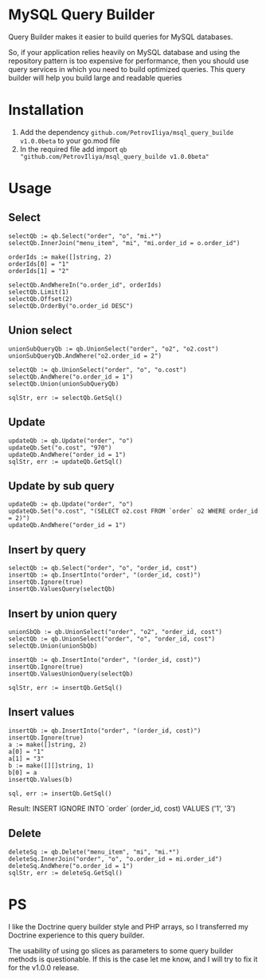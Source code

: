 # MySQL Query Builder

Query Builder makes it easier to build queries for MySQL databases.

So, if your application relies heavily on MySQL database and using the repository pattern is too expensive for performance, then you should use query services in which you need to build optimized queries. This query builder will help you build large and readable queries

# Installation

1. Add the dependency `github.com/PetrovIliya/msql_query_builde v1.0.0beta` to your go.mod file
2. In the required file add import `qb "github.com/PetrovIliya/msql_query_builde v1.0.0beta"`

# Usage

## Select

    selectQb := qb.Select("order", "o", "mi.*")
	selectQb.InnerJoin("menu_item", "mi", "mi.order_id = o.order_id")
	
	orderIds := make([]string, 2)
	orderIds[0] = "1"
	orderIds[1] = "2"
	
	selectQb.AndWhereIn("o.order_id", orderIds)
    selectQb.Limit(1)
    selectQb.Offset(2)
    selectQb.OrderBy("o.order_id DESC")

## Union select

    unionSubQueryQb := qb.UnionSelect("order", "o2", "o2.cost")
    unionSubQueryQb.AndWhere("o2.order_id = 2")

	selectQb := qb.UnionSelect("order", "o", "o.cost")
	selectQb.AndWhere("o.order_id = 1")
	selectQb.Union(unionSubQueryQb)

	sqlStr, err := selectQb.GetSql()

## Update

	updateQb := qb.Update("order", "o")
	updateQb.Set("o.cost", "970")
	updateQb.AndWhere("order_id = 1")
	sqlStr, err := updateQb.GetSql()

## Update by sub query

    updateQb := qb.Update("order", "o")
	updateQb.Set("o.cost", "(SELECT o2.cost FROM `order` o2 WHERE order_id = 2)")
	updateQb.AndWhere("order_id = 1")

## Insert by query

    selectQb := qb.Select("order", "o", "order_id, cost")
    insertQb := qb.InsertInto("order", "(order_id, cost)")
    insertQb.Ignore(true)
    insertQb.ValuesQuery(selectQb)

## Insert by union query
    unionSbQb := qb.UnionSelect("order", "o2", "order_id, cost")
	selectQb := qb.UnionSelect("order", "o", "order_id, cost")
	selectQb.Union(unionSbQb)

	insertQb := qb.InsertInto("order", "(order_id, cost)")
	insertQb.Ignore(true)
	insertQb.ValuesUnionQuery(selectQb)

	sqlStr, err := insertQb.GetSql()

## Insert values

	insertQb := qb.InsertInto("order", "(order_id, cost)")
	insertQb.Ignore(true)
	a := make([]string, 2)
	a[0] = "1"
	a[1] = "3"
	b := make([][]string, 1)
	b[0] = a 
	insertQb.Values(b)
	
	sql, err := insertQb.GetSql()

Result: INSERT IGNORE INTO \`order\` (order_id, cost) VALUES (\'1\', \'3\')

## Delete

    deleteSq := qb.Delete("menu_item", "mi", "mi.*")
	deleteSq.InnerJoin("order", "o", "o.order_id = mi.order_id")
	deleteSq.AndWhere("o.order_id = 1")
    sqlStr, err := deleteSq.GetSql()

# PS


I like the Doctrine query builder style and PHP arrays, so I transferred my Doctrine experience to this query builder.

The usability of using go slices as parameters to some query builder methods is questionable. If this is the case let me know, and I will try to fix it for the v1.0.0 release.
